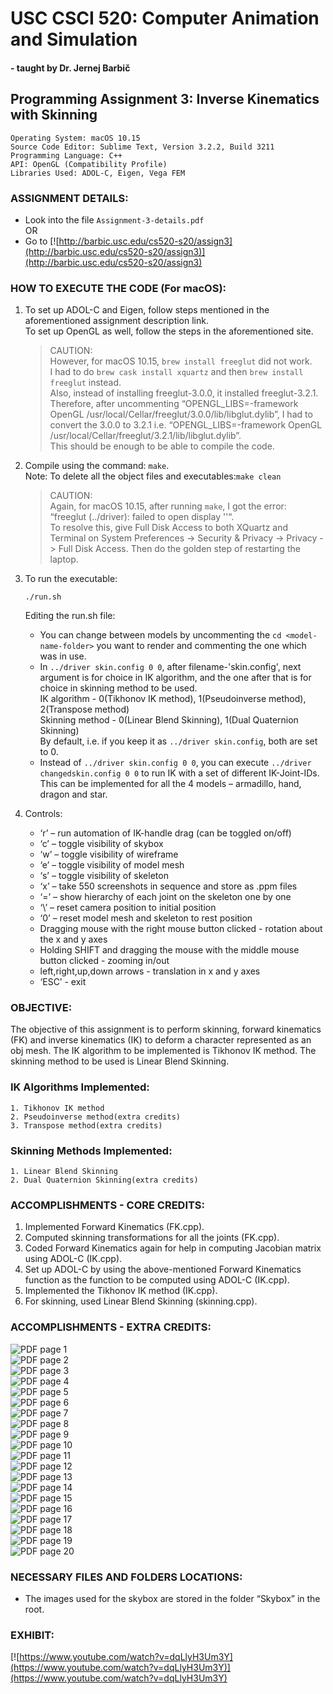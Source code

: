 # **USC CSCI 520: Computer Animation and Simulation**  
#### \- taught by Dr. Jernej Barbič  

## **Programming Assignment 3: Inverse Kinematics with Skinning**  

    Operating System: macOS 10.15
    Source Code Editor: Sublime Text, Version 3.2.2, Build 3211
    Programming Language: C++
    API: OpenGL (Compatibility Profile)
    Libraries Used: ADOL-C, Eigen, Vega FEM

### **ASSIGNMENT DETAILS:**
- Look into the file ```Assignment-3-details.pdf```  
                OR
- Go to [![http://barbic.usc.edu/cs520-s20/assign3](http://barbic.usc.edu/cs520-s20/assign3)](http://barbic.usc.edu/cs520-s20/assign3)

### **HOW TO EXECUTE THE CODE (For macOS):**
1. To set up ADOL-C and Eigen, follow steps mentioned in the aforementioned assignment description link.  
To set up OpenGL as well, follow the steps in the aforementioned site.  
    > CAUTION:  
    However, for macOS 10.15, ```brew install freeglut``` did not work.  
    I had to do ```brew cask install xquartz``` and then ```brew install
freeglut``` instead.  
    Also, instead of installing freeglut-3.0.0, it installed freeglut-3.2.1. Therefore, after uncommenting “OPENGL_LIBS=-framework OpenGL /usr/local/Cellar/freeglut/3.0.0/lib/libglut.dylib”, I had to convert the 3.0.0 to 3.2.1 i.e. “OPENGL_LIBS=-framework OpenGL /usr/local/Cellar/freeglut/3.2.1/lib/libglut.dylib”.  
    This should be enough to be able to compile the code.  


2. Compile using the command: ```make```.  
Note: To delete all the object files and executables:```make clean```
    > CAUTION:  
    Again, for macOS 10.15, after running ```make```, I got the error:  
    “freeglut (../driver): failed to open display ''“.  
    To resolve this, give Full Disk Access to both XQuartz and Terminal on System Preferences -> Security & Privacy -> Privacy -> Full Disk Access. Then do the golden step of restarting the laptop.  


3. To run the executable:  
    ```
    ./run.sh
    ```
    Editing the run.sh file:  
    * You can change between models by uncommenting the ```cd <model-name-folder>``` you want to render and commenting the one which was in use.  
    * In ```../driver skin.config 0 0```, after filename-'skin.config', next argument is for choice in IK algorithm, and the one after that is for choice in skinning method to be used.  
    IK algorithm - 0(Tikhonov IK method), 1(Pseudoinverse method), 2(Transpose method)  
    Skinning method - 0(Linear Blend Skinning), 1(Dual Quaternion Skinning)  
    By default, i.e. if you keep it as ```../driver skin.config```, both are set to 0.  
    * Instead of ```../driver skin.config 0 0```, you can execute ```../driver changedskin.config 0 0``` to run IK with a set of different IK-Joint-IDs.  
    This can be implemented for all the 4 models – armadillo, hand, dragon and star.  
4. Controls:  
    * ‘r’ – run automation of IK-handle drag (can be toggled on/off)  
    * ‘c’ – toggle visibility of skybox  
    * ‘w’ – toggle visibility of wireframe  
    * ‘e’ – toggle visibility of model mesh  
    * ‘s’ – toggle visibility of skeleton  
    * ‘x’ – take 550 screenshots in sequence and store as .ppm files  
    * ‘=’ – show hierarchy of each joint on the skeleton one by one  
    * ‘\’ – reset camera position to initial position  
    * ‘0’ – reset model mesh and skeleton to rest position  
    * Dragging mouse with the right mouse button clicked - rotation about the x and y axes  
    * Holding SHIFT and dragging the mouse with the middle mouse button clicked - zooming in/out  
    * left,right,up,down arrows - translation in x and y axes  
    * ‘ESC’ - exit  


### **OBJECTIVE:**  
The objective of this assignment is to perform skinning, forward kinematics (FK) and inverse kinematics (IK) to deform a character represented as an obj mesh. The IK algorithm to be implemented is Tikhonov IK method. The skinning method to be used is Linear Blend Skinning.


### **IK Algorithms Implemented:**  
```  
1. Tikhonov IK method  
2. Pseudoinverse method(extra credits)  
3. Transpose method(extra credits)  
```  

### **Skinning Methods Implemented:**  
```  
1. Linear Blend Skinning  
2. Dual Quaternion Skinning(extra credits)  
```  


### **ACCOMPLISHMENTS - CORE CREDITS:**
1. Implemented Forward Kinematics (FK.cpp). 
2. Computed skinning transformations for all the joints (FK.cpp).  
3. Coded Forward Kinematics again for help in computing Jacobian matrix using ADOL-C
(IK.cpp).  
4. Set up ADOL-C by using the above-mentioned Forward Kinematics function as the function
to be computed using ADOL-C (IK.cpp).  
5. Implemented the Tikhonov IK method (IK.cpp).  
6. For skinning, used Linear Blend Skinning (skinning.cpp).  

### **ACCOMPLISHMENTS - EXTRA CREDITS:**
![PDF page 1](InterestingShots/pdfshot1.png)  
![PDF page 2](InterestingShots/pdfshot2.png)  
![PDF page 3](InterestingShots/pdfshot3.png)  
![PDF page 4](InterestingShots/pdfshot4.png)  
![PDF page 5](InterestingShots/pdfshot5.png)  
![PDF page 6](InterestingShots/pdfshot6.png)  
![PDF page 7](InterestingShots/pdfshot7.png)  
![PDF page 8](InterestingShots/pdfshot8.png)  
![PDF page 9](InterestingShots/pdfshot9.png)  
![PDF page 10](InterestingShots/pdfshot10.png)  
![PDF page 11](InterestingShots/pdfshot11.png)  
![PDF page 12](InterestingShots/pdfshot12.png)  
![PDF page 13](InterestingShots/pdfshot13.png)  
![PDF page 14](InterestingShots/pdfshot14.png)  
![PDF page 15](InterestingShots/pdfshot15.png)  
![PDF page 16](InterestingShots/pdfshot16.png)  
![PDF page 17](InterestingShots/pdfshot17.png)  
![PDF page 18](InterestingShots/pdfshot18.png)  
![PDF page 19](InterestingShots/pdfshot19.png)  
![PDF page 20](InterestingShots/pdfshot20.png)  

### **NECESSARY FILES AND FOLDERS LOCATIONS:**  
- The images used for the skybox are stored in the folder “Skybox” in the root.  

### **EXHIBIT:** 
[![https://www.youtube.com/watch?v=dqLlyH3Um3Y](https://www.youtube.com/watch?v=dqLlyH3Um3Y)](https://www.youtube.com/watch?v=dqLlyH3Um3Y)
